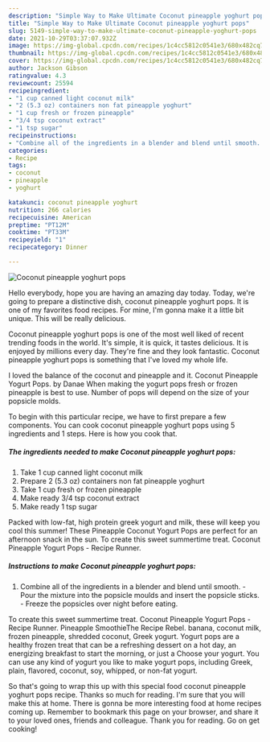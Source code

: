 ```yaml
---
description: "Simple Way to Make Ultimate Coconut pineapple yoghurt pops"
title: "Simple Way to Make Ultimate Coconut pineapple yoghurt pops"
slug: 5149-simple-way-to-make-ultimate-coconut-pineapple-yoghurt-pops
date: 2021-10-29T03:37:07.932Z
image: https://img-global.cpcdn.com/recipes/1c4cc5812c0541e3/680x482cq70/coconut-pineapple-yoghurt-pops-recipe-main-photo.jpg
thumbnail: https://img-global.cpcdn.com/recipes/1c4cc5812c0541e3/680x482cq70/coconut-pineapple-yoghurt-pops-recipe-main-photo.jpg
cover: https://img-global.cpcdn.com/recipes/1c4cc5812c0541e3/680x482cq70/coconut-pineapple-yoghurt-pops-recipe-main-photo.jpg
author: Jackson Gibson
ratingvalue: 4.3
reviewcount: 25594
recipeingredient:
- "1 cup canned light coconut milk"
- "2 (5.3 oz) containers non fat pineapple yoghurt"
- "1 cup fresh or frozen pineapple"
- "3/4 tsp coconut extract"
- "1 tsp sugar"
recipeinstructions:
- "Combine all of the ingredients in a blender and blend until smooth. Pour the mixture into the popsicle moulds and insert the popsicle sticks. Freeze the popsicles over night before eating."
categories:
- Recipe
tags:
- coconut
- pineapple
- yoghurt

katakunci: coconut pineapple yoghurt 
nutrition: 266 calories
recipecuisine: American
preptime: "PT12M"
cooktime: "PT33M"
recipeyield: "1"
recipecategory: Dinner

---
```



![Coconut pineapple yoghurt pops](https://img-global.cpcdn.com/recipes/1c4cc5812c0541e3/680x482cq70/coconut-pineapple-yoghurt-pops-recipe-main-photo.jpg)

Hello everybody, hope you are having an amazing day today. Today, we're going to prepare a distinctive dish, coconut pineapple yoghurt pops. It is one of my favorites food recipes. For mine, I'm gonna make it a little bit unique. This will be really delicious.

Coconut pineapple yoghurt pops is one of the most well liked of recent trending foods in the world. It's simple, it is quick, it tastes delicious. It is enjoyed by millions every day. They're fine and they look fantastic. Coconut pineapple yoghurt pops is something that I've loved my whole life.

I loved the balance of the coconut and pineapple and it. Coconut Pineapple Yogurt Pops. by Danae When making the yogurt pops fresh or frozen pineapple is best to use. Number of pops will depend on the size of your popsicle molds.


To begin with this particular recipe, we have to first prepare a few components. You can cook coconut pineapple yoghurt pops using 5 ingredients and 1 steps. Here is how you cook that.

<!--inarticleads1-->

##### The ingredients needed to make Coconut pineapple yoghurt pops:

1. Take 1 cup canned light coconut milk
1. Prepare 2 (5.3 oz) containers non fat pineapple yoghurt
1. Take 1 cup fresh or frozen pineapple
1. Make ready 3/4 tsp coconut extract
1. Make ready 1 tsp sugar


Packed with low-fat, high protein greek yogurt and milk, these will keep you cool this summer! These Pineapple Coconut Yogurt Pops are perfect for an afternoon snack in the sun. To create this sweet summertime treat. Coconut Pineapple Yogurt Pops - Recipe Runner. 

<!--inarticleads2-->

##### Instructions to make Coconut pineapple yoghurt pops:

1. Combine all of the ingredients in a blender and blend until smooth. - Pour the mixture into the popsicle moulds and insert the popsicle sticks. - Freeze the popsicles over night before eating.


To create this sweet summertime treat. Coconut Pineapple Yogurt Pops - Recipe Runner. Pineapple SmoothieThe Recipe Rebel. banana, coconut milk, frozen pineapple, shredded coconut, Greek yogurt. Yogurt pops are a healthy frozen treat that can be a refreshing dessert on a hot day, an energizing breakfast to start the morning, or just a Choose your yogurt. You can use any kind of yogurt you like to make yogurt pops, including Greek, plain, flavored, coconut, soy, whipped, or non-fat yogurt. 

So that's going to wrap this up with this special food coconut pineapple yoghurt pops recipe. Thanks so much for reading. I'm sure that you will make this at home. There is gonna be more interesting food at home recipes coming up. Remember to bookmark this page on your browser, and share it to your loved ones, friends and colleague. Thank you for reading. Go on get cooking!
